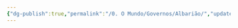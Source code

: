 ```yaml
---
{"dg-publish":true,"permalink":"/0. O Mundo/Governos/Albarião/","updated":"2025-06-15T19:38:06.050-03:00"}
---
```


